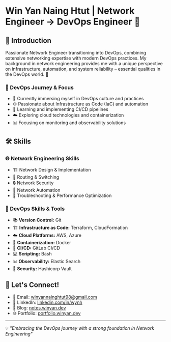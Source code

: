 # Win Yan Naing Htut | Network Engineer → DevOps Engineer 🚀

## 👋 Introduction

Passionate Network Engineer transitioning into DevOps, combining extensive networking expertise with modern DevOps practices. My background in network engineering provides me with a unique perspective on infrastructure, automation, and system reliability – essential qualities in the DevOps world. 🌟

### 🚀 DevOps Journey & Focus
- 🔄 Currently immersing myself in DevOps culture and practices
- ⚙️ Passionate about Infrastructure as Code (IaC) and automation
- 🔄 Learning and implementing CI/CD pipelines
- ☁️ Exploring cloud technologies and containerization
- 📊 Focusing on monitoring and observability solutions

## 🛠 Skills

### 🌐 Network Engineering Skills
- 🏗️ Network Design & Implementation
- 🔄 Routing & Switching
- 🔒 Network Security
- 🤖 Network Automation
- 🔧 Troubleshooting & Performance Optimization

### 🚀 DevOps Skills & Tools
- 📚 **Version Control:** Git
- 🏗️ **Infrastructure as Code:** Terraform, CloudFormation
- ☁️ **Cloud Platforms:** AWS, Azure
- 🐳 **Containerization:** Docker
- 🔄 **CI/CD:** GitLab CI/CD
- 💻 **Scripting:** Bash
- 📊 **Observability:** Elastic Search
- 🔐 **Security:** Hashicorp Vault

## 🤝 Let's Connect!

- 📧 Email: [winyannainghtut98@gmail.com](mailto:winyannainghtut98@gmail.com)
- 💼 LinkedIn: [linkedin.com/in/wynh](https://www.linkedin.com/in/wynh)
- 📘 Blog: [notes.winyan.dev](https://notes.winyan.dev)
- 🌐 Portfolio: [portfolio.winyan.dev](https://portfolio.winyan.dev)

---

💡 *"Embracing the DevOps journey with a strong foundation in Network Engineering"*

<!-- Feel free to customize this template with your specific projects, certifications, and experiences! -->
